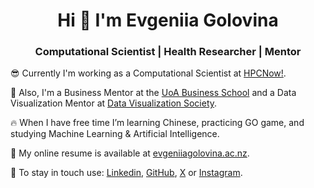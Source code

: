 <h1 align="center">Hi 👋 I'm Evgeniia Golovina</h1>
<h3 align="center">Computational Scientist | Health Researcher | Mentor</h3>

😎  Currently I'm working as a Computational Scientist at [HPCNow!](https://hpcnow.com/).

🧡  Also, I'm a Business Mentor at the [UoA Business School](https://www.auckland.ac.nz/en/business.html) and a Data Visualization Mentor at [Data Visualization Society](https://www.datavisualizationsociety.org/).

🔥  When I have free time I’m learning Chinese, practicing GO game, and studying Machine Learning & Artificial Intelligence.

🌹  My online resume is available at [evgeniiagolovina.ac.nz](https://www.evgeniiagolovina.ac.nz/).

📧  To stay in touch use: [Linkedin](https://www.linkedin.com/in/evgeniiagolovina/), [GitHub](https://github.com/Eugeniia), [X](https://twitter.com/FoffaJn) or [Instagram](https://www.instagram.com/jnfoffa/).


<!--
**sproogen/sproogen** is a ✨ _special_ ✨ repository because its `README.md` (this file) appears on your GitHub profile.

<p>&nbsp;<img align="center" src="https://github-readme-stats.vercel.app/api?username=sproogen&show_icons=true&locale=en" alt="sproogen" /></p>

Here are some ideas to get you started:

- 🔭 I’m currently working on ...
- 🌱 I’m currently learning ...
- 👯 I’m looking to collaborate on ...
- 🤔 I’m looking for help with ...
- 💬 Ask me about ...
- 📫 How to reach me: ...
- 😄 Pronouns: ...
- ⚡ Fun fact: ...
-->
